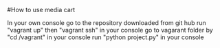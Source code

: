 #How to use media cart

In your own console go to the repository downloaded from git hub
run "vagrant up" then "vagrant ssh" in your console
go to vagarant folder by "cd /vagrant" in your console
run "python project.py" in your console
